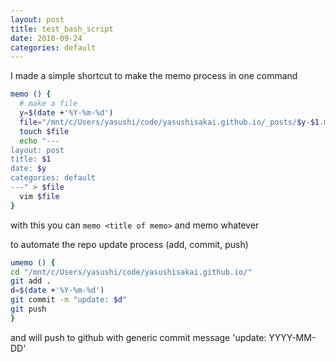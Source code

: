 ```yaml
---
layout: post
title: test_bash_script
date: 2018-09-24
categories: default
---
```


I made a simple shortcut to make the memo process in one command

```bash
memo () {
  # make a file
  y=$(date +'%Y-%m-%d')
  file="/mnt/c/Users/yasushi/code/yasushisakai.github.io/_posts/$y-$1.md"
  touch $file
  echo "---
layout: post
title: $1
date: $y
categories: default
---" > $file
  vim $file
}
```

with this you can ```memo <title of memo>``` and memo whatever

to automate the repo update process (add, commit, push)

```bash
umemo () {
cd "/mnt/c/Users/yasushi/code/yasushisakai.github.io/"
git add .
d=$(date +'%Y-%m-%d')
git commit -m "update: $d"
git push
}
```
and will push to github with generic commit message 'update: YYYY-MM-DD'
